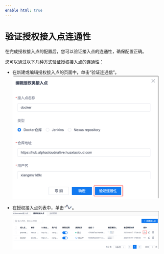 ```yaml
---
enable html: true
---
```

# 验证授权接入点连通性

在完成授权接入点的配置后，您可以验证接入点的连通性，确保配置正确。

您可以通过以下几种方式验证授权接入点的连通性：
* 在新建或编辑授权接入点的页面中，单击“验证连通信”。               
  <img src="fig/授权-编辑.png" style="zoom:50%">     
  
* 在授权接入点列表中，单击![](fig/icon/连通.png)。          
  <img src="fig/授权-验证连通性.png" style="zoom:50%">     
